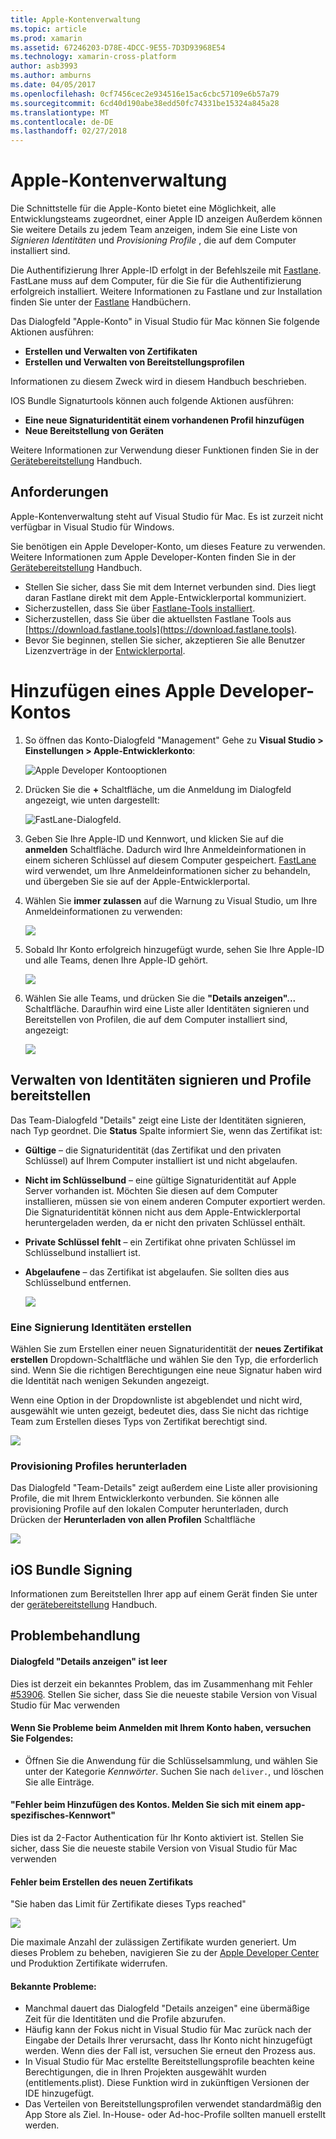 ```yaml
---
title: Apple-Kontenverwaltung
ms.topic: article
ms.prod: xamarin
ms.assetid: 67246203-D78E-4DCC-9E55-7D3D93968E54
ms.technology: xamarin-cross-platform
author: asb3993
ms.author: amburns
ms.date: 04/05/2017
ms.openlocfilehash: 0cf7456cec2e934516e15ac6cbc57109e6b57a79
ms.sourcegitcommit: 6cd40d190abe38edd50fc74331be15324a845a28
ms.translationtype: MT
ms.contentlocale: de-DE
ms.lasthandoff: 02/27/2018
---
```

# <a name="apple-account-management"></a>Apple-Kontenverwaltung

Die Schnittstelle für die Apple-Konto bietet eine Möglichkeit, alle Entwicklungsteams zugeordnet, einer Apple ID anzeigen Außerdem können Sie weitere Details zu jedem Team anzeigen, indem Sie eine Liste von _Signieren Identitäten_ und _Provisioning Profile_ , die auf dem Computer installiert sind.

Die Authentifizierung Ihrer Apple-ID erfolgt in der Befehlszeile mit [Fastlane](https://fastlane.tools/). FastLane muss auf dem Computer, für die Sie für die Authentifizierung erfolgreich installiert. Weitere Informationen zu Fastlane und zur Installation finden Sie unter der [Fastlane](~/ios/deploy-test/provisioning/fastlane/index.md) Handbüchern.

Das Dialogfeld "Apple-Konto" in Visual Studio für Mac können Sie folgende Aktionen ausführen:

* **Erstellen und Verwalten von Zertifikaten** 
* **Erstellen und Verwalten von Bereitstellungsprofilen** 

Informationen zu diesem Zweck wird in diesem Handbuch beschrieben.

IOS Bundle Signaturtools können auch folgende Aktionen ausführen:

* **Eine neue Signaturidentität einem vorhandenen Profil hinzufügen** 
* **Neue Bereitstellung von Geräten** 

Weitere Informationen zur Verwendung dieser Funktionen finden Sie in der [Gerätebereitstellung](~/ios/get-started/installation/device-provisioning/index.md) Handbuch.
️
## <a name="requirements"></a>Anforderungen

Apple-Kontenverwaltung steht auf Visual Studio für Mac. Es ist zurzeit nicht verfügbar in Visual Studio für Windows.

Sie benötigen ein Apple Developer-Konto, um dieses Feature zu verwenden. Weitere Informationen zum Apple Developer-Konten finden Sie in der [Gerätebereitstellung](~/ios/get-started/installation/device-provisioning/index.md) Handbuch.

- Stellen Sie sicher, dass Sie mit dem Internet verbunden sind. Dies liegt daran Fastlane direkt mit dem Apple-Entwicklerportal kommuniziert.
- Sicherzustellen, dass Sie über [Fastlane-Tools installiert](~/ios/deploy-test/provisioning/fastlane/index.md#Installation).
- Sicherzustellen, dass Sie über die aktuellsten Fastlane Tools aus [https://download.fastlane.tools](https://download.fastlane.tools).
- Bevor Sie beginnen, stellen Sie sicher, akzeptieren Sie alle Benutzer Lizenzverträge in der [Entwicklerportal](https://developer.apple.com/account/).

# <a name="adding-an-apple-developer-account"></a>Hinzufügen eines Apple Developer-Kontos

1. So öffnen das Konto-Dialogfeld "Management" Gehe zu **Visual Studio > Einstellungen > Apple-Entwicklerkonto**:

    ![Apple Developer Kontooptionen](apple-account-management-images/image1.png)

2. Drücken Sie die  **+**  Schaltfläche, um die Anmeldung im Dialogfeld angezeigt, wie unten dargestellt: 

    ![FastLane-Dialogfeld.](apple-account-management-images/image2.png)

4. Geben Sie Ihre Apple-ID und Kennwort, und klicken Sie auf die **anmelden** Schaltfläche. Dadurch wird Ihre Anmeldeinformationen in einem sicheren Schlüssel auf diesem Computer gespeichert. [FastLane](~/ios/deploy-test/provisioning/fastlane/index.md) wird verwendet, um Ihre Anmeldeinformationen sicher zu behandeln, und übergeben Sie sie auf der Apple-Entwicklerportal.
 
5. Wählen Sie **immer zulassen** auf die Warnung zu Visual Studio, um Ihre Anmeldeinformationen zu verwenden:

    ![](apple-account-management-images/image4.png)

6. Sobald Ihr Konto erfolgreich hinzugefügt wurde, sehen Sie Ihre Apple-ID und alle Teams, denen Ihre Apple-ID gehört.

    ![](apple-account-management-images/image5.png)

7. Wählen Sie alle Teams, und drücken Sie die **"Details anzeigen"...** Schaltfläche. Daraufhin wird eine Liste aller Identitäten signieren und Bereitstellen von Profilen, die auf dem Computer installiert sind, angezeigt:

    ![](apple-account-management-images/image6.png)

<a name="managing">
    
## <a name="managing-signing-identities-and-provisioning-profiles"></a>Verwalten von Identitäten signieren und Profile bereitstellen

Das Team-Dialogfeld "Details" zeigt eine Liste der Identitäten signieren, nach Typ geordnet. Die **Status** Spalte informiert Sie, wenn das Zertifikat ist: 

* **Gültige** – die Signaturidentität (das Zertifikat und den privaten Schlüssel) auf Ihrem Computer installiert ist und nicht abgelaufen.

* **Nicht im Schlüsselbund** – eine gültige Signaturidentität auf Apple Server vorhanden ist. Möchten Sie diesen auf dem Computer installieren, müssen sie von einem anderen Computer exportiert werden. Die Signaturidentität können nicht aus dem Apple-Entwicklerportal heruntergeladen werden, da er nicht den privaten Schlüssel enthält.

* **Private Schlüssel fehlt** – ein Zertifikat ohne privaten Schlüssel im Schlüsselbund installiert ist.

* **Abgelaufene** – das Zertifikat ist abgelaufen. Sie sollten dies aus Schlüsselbund entfernen.

  ![](apple-account-management-images/image7.png)

### <a name="create-a-signing-identities"></a>Eine Signierung Identitäten erstellen

Wählen Sie zum Erstellen einer neuen Signaturidentität der **neues Zertifikat erstellen** Dropdown-Schaltfläche und wählen Sie den Typ, die erforderlich sind. Wenn Sie die richtigen Berechtigungen eine neue Signatur haben wird die Identität nach wenigen Sekunden angezeigt.

Wenn eine Option in der Dropdownliste ist abgeblendet und nicht wird, ausgewählt wie unten gezeigt, bedeutet dies, dass Sie nicht das richtige Team zum Erstellen dieses Typs von Zertifikat berechtigt sind.

![](apple-account-management-images/image8.png)

### <a name="download-provisioning-profiles"></a>Provisioning Profiles herunterladen

Das Dialogfeld "Team-Details" zeigt außerdem eine Liste aller provisioning Profile, die mit Ihrem Entwicklerkonto verbunden. Sie können alle provisioning Profile auf den lokalen Computer herunterladen, durch Drücken der **Herunterladen von allen Profilen** Schaltfläche

![](apple-account-management-images/image9.png)

## <a name="ios-bundle-signing"></a>iOS Bundle Signing

Informationen zum Bereitstellen Ihrer app auf einem Gerät finden Sie unter der [gerätebereitstellung](~/ios/get-started/installation/device-provisioning/index.md) Handbuch.


## <a name="troubleshooting"></a>Problembehandlung

#### <a name="view-details-dialog-is-empty"></a>Dialogfeld "Details anzeigen" ist leer

Dies ist derzeit ein bekanntes Problem, das im Zusammenhang mit Fehler [#53906](https://bugzilla.xamarin.com/show_bug.cgi?id=53906). Stellen Sie sicher, dass Sie die neueste stabile Version von Visual Studio für Mac verwenden

#### <a name="if-you-are-experiencing-issues-logging-in-your-account-please-try-the-following"></a>Wenn Sie Probleme beim Anmelden mit Ihrem Konto haben, versuchen Sie Folgendes:

* Öffnen Sie die Anwendung für die Schlüsselsammlung, und wählen Sie unter der Kategorie *Kennwörter*. Suchen Sie nach `deliver.`, und löschen Sie alle Einträge.

#### <a name="error-adding-account-please-sign-in-with-an-app-specific-password"></a>"Fehler beim Hinzufügen des Kontos. Melden Sie sich mit einem app-spezifisches-Kennwort"

Dies ist da 2-Factor Authentication für Ihr Konto aktiviert ist. Stellen Sie sicher, dass Sie die neueste stabile Version von Visual Studio für Mac verwenden

#### <a name="failed-to-create-new-certificate"></a>Fehler beim Erstellen des neuen Zertifikats
"Sie haben das Limit für Zertifikate dieses Typs reached"

![](apple-account-management-images/image10.png)

Die maximale Anzahl der zulässigen Zertifikate wurden generiert. Um dieses Problem zu beheben, navigieren Sie zu der [Apple Developer Center](https://developer.apple.com/account/ios/certificate/distribution) und Produktion Zertifikate widerrufen.

#### <a name="known-issues"></a>Bekannte Probleme:

* Manchmal dauert das Dialogfeld "Details anzeigen" eine übermäßige Zeit für die Identitäten und die Profile abzurufen.
* Häufig kann der Fokus nicht in Visual Studio für Mac zurück nach der Eingabe der Details Ihrer verursacht, dass Ihr Konto nicht hinzugefügt werden. Wenn dies der Fall ist, versuchen Sie erneut den Prozess aus.
* In Visual Studio für Mac erstellte Bereitstellungsprofile beachten keine Berechtigungen, die in Ihren Projekten ausgewählt wurden (entitlements.plist). Diese Funktion wird in zukünftigen Versionen der IDE hinzugefügt.
* Das Verteilen von Bereitstellungsprofilen verwendet standardmäßig den App Store als Ziel. In-House- oder Ad-hoc-Profile sollten manuell erstellt werden.